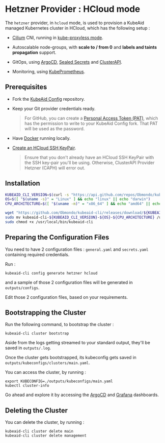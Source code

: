 # Hetzner Provider : HCloud mode

The `hetzner` provider, in `hcloud` mode, is used to provision a KubeAid managed Kubernetes cluster in HCloud, which has the following setup :

- [Cilium](https://cilium.io) CNI, running in [kube-proxyless mode](https://cilium.io/use-cases/kube-proxy/).

- Autoscalable node-groups, with **scale to / from 0** and **labels and taints propagation** support.

- GitOps, using [ArgoCD](https://argoproj.github.io/cd/), [Sealed Secrets](https://github.com/bitnami-labs/sealed-secrets) and [ClusterAPI](https://cluster-api.sigs.k8s.io).

- Monitoring, using [KubePrometheus](https://prometheus-operator.dev).

## Prerequisites

- Fork the [KubeAid Config](https://github.com/Obmondo/kubeaid-config) repository.

- Keep your Git provider credentials ready.
  > For GitHub, you can create a [Personal Access Token (PAT)](https://docs.github.com/en/authentication/keeping-your-account-and-data-secure/managing-your-personal-access-tokens#creating-a-fine-grained-personal-access-token), which has the permission to write to your KubeAid Config fork.
  > That PAT will be used as the password.

- Have [Docker](https://www.docker.com/products/docker-desktop/) running locally.

- [Create an HCloud SSH KeyPair](https://www.youtube.com/watch?v=mxN6fyMuQRI).
  > Ensure that you don't already have an HCloud SSH KeyPair with the SSH key-pair you'll be using.
  > Otherwise, ClusterAPI Provider Hetzner (CAPH) will error out.

## Installation

```bash
KUBEAID_CLI_VERSION=$(curl -s "https://api.github.com/repos/Obmondo/kubeaid-cli/releases/latest" | jq -r .tag_name)
OS=$([ "$(uname -s)" = "Linux" ] && echo "linux" || echo "darwin")
CPU_ARCHITECTURE=$([ "$(uname -m)" = "x86_64" ] && echo "amd64" || echo "arm64")

wget "https://github.com/Obmondo/kubeaid-cli/releases/download/${KUBEAID_CLI_VERSION}/kubeaid-cli-${KUBEAID_CLI_VERSION}-${OS}-${CPU_ARCHITECTURE}"
sudo mv kubeaid-cli-${KUBEAID_CLI_VERSION}-${OS}-${CPU_ARCHITECTURE} /usr/local/bin/kubeaid-cli
sudo chmod +x /usr/local/bin/kubeaid-cli
```

## Preparing the Configuration Files

You need to have 2 configuration files : `general.yaml` and `secrets.yaml` containing required credentials.

Run :
```shell script
kubeaid-cli config generate hetzner hcloud
```
and a sample of those 2 configuration files will be generated in `outputs/configs`.

Edit those 2 configuration files, based on your requirements.

## Bootstrapping the Cluster

Run the following command, to bootstrap the cluster :
```shell script
kubeaid-cli cluster bootstrap
```

Aside from the logs getting streamed to your standard output, they'll be saved in `outputs/.log`.

Once the cluster gets bootstrapped, its kubeconfig gets saved in `outputs/kubeconfigs/clusters/main.yaml`.

You can access the cluster, by running :
```shell script
export KUBECONFIG=./outputs/kubeconfigs/main.yaml
kubectl cluster-info
```
Go ahead and explore it by accessing the [ArgoCD]() and [Grafana]() dashboards.

## Deleting the Cluster

You can delete the cluster, by running :
```shell script
kubeaid-cli cluster delete main
kubeaid-cli cluster delete management
```

